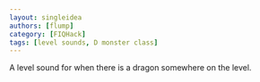 ```yaml
---
layout: singleidea
authors: [flump]
category: [FIQHack]
tags: [level sounds, D monster class]
---
```

A level sound for when there is a dragon somewhere on the level.
